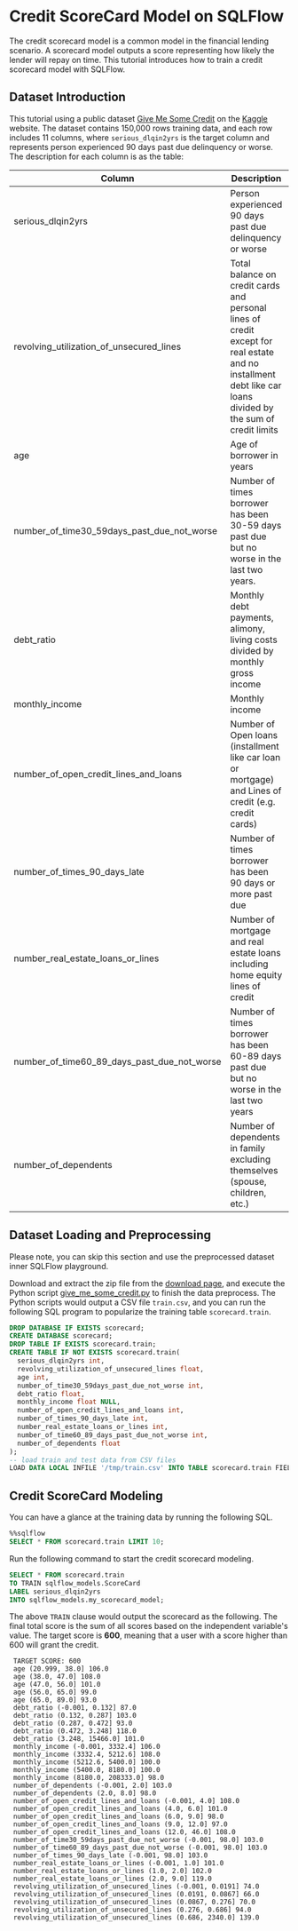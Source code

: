 # Credit ScoreCard Model on SQLFlow

The credit scorecard model is a common model in the financial lending scenario. A scorecard model outputs a score representing
how likely the lender will repay on time. This tutorial introduces how to train a credit scorecard model with SQLFlow.

## Dataset Introduction

This tutorial using a public dataset [Give Me Some Credit](https://www.kaggle.com/c/GiveMeSomeCredit/data)
on the [Kaggle](https://www.kaggle.com) website. The dataset contains 150,000 rows training data,
and each row includes 11 columns, where `serious_dlqin2yrs` is the target column and represents person experienced 90 days
past due delinquency or worse. The description for each column is as the table:

| Column                                      | Description                                                  | Type        |
| ------------------------------------------- | ------------------------------------------------------------ | --------------- |
| serious_dlqin2yrs                           | Person experienced 90 days past due delinquency or worse     | 1/0 |
| revolving_utilization_of_unsecured_lines    | Total balance on credit cards and personal lines of credit except for real estate and no installment debt like car loans divided by the sum of credit limits | Float|
| age                                         | Age of borrower in years| Integer |
| number_of_time30_59days_past_due_not_worse  | Number of times borrower has been 30-59 days past due but no worse in the last two years.| Integer |
| debt_ratio                                  | Monthly debt payments, alimony, living costs divided by monthly gross income| Float          |
| monthly_income                              | Monthly income| Integer|
| number_of_open_credit_lines_and_loans       | Number of Open loans (installment like car loan or mortgage) and Lines of credit (e.g. credit cards) | Integer |
| number_of_times_90_days_late                | Number of times borrower has been 90 days or more past due| Integer |
| number_real_estate_loans_or_lines           | Number of mortgage and real estate loans including home equity lines of credit| Integer |
| number_of_time60_89_days_past_due_not_worse | Number of times borrower has been 60-89 days past due but no worse in the last two years| Integer |
| number_of_dependents                        | Number of dependents in family excluding themselves (spouse, children, etc.)| Integer|

## Dataset Loading and Preprocessing

Please note, you can skip this section and use the preprocessed dataset inner SQLFlow playground.

Download and extract the zip file from the [download page](https://www.kaggle.com/c/GiveMeSomeCredit/data?select=cs-training.csv),
and execute the Python script [give_me_some_credit.py](/doc/tutorial/scripts/give_me_some_credit.py) to finish the data preprocess.
The Python scripts would output a CSV file `train.csv`, and you can run the following SQL program to
popularize the training table `scorecard.train`.

``` sql
DROP DATABASE IF EXISTS scorecard;
CREATE DATABASE scorecard;
DROP TABLE IF EXISTS scorecard.train;
CREATE TABLE IF NOT EXISTS scorecard.train(
  serious_dlqin2yrs int,
  revolving_utilization_of_unsecured_lines float,
  age int,
  number_of_time30_59days_past_due_not_worse int,
  debt_ratio float,
  monthly_income float NULL,
  number_of_open_credit_lines_and_loans int,
  number_of_times_90_days_late int,
  number_real_estate_loans_or_lines int,
  number_of_time60_89_days_past_due_not_worse int,
  number_of_dependents float
);
-- load train and test data from CSV files
LOAD DATA LOCAL INFILE '/tmp/train.csv' INTO TABLE scorecard.train FIELDS TERMINATED BY ',' ENCLOSED BY '"' LINES TERMINATED BY '\n' IGNORE 1 ROWS;
```

## Credit ScoreCard Modeling

You can have a glance at the training data by running the following SQL.

```sql
%%sqlflow
SELECT * FROM scorecard.train LIMIT 10;
```

Run the following command to start the credit scorecard modeling.

```sql
SELECT * FROM scorecard.train
TO TRAIN sqlflow_models.ScoreCard
LABEL serious_dlqin2yrs
INTO sqlflow_models.my_scorecard_model;
```

The above `TRAIN` clause would output the scorecard as the following. The final total score
is the sum of all scores based on the independent variable's value. The target score
is **600**, meaning that a user with a score higher than 600 will grant the credit.

``` text
 TARGET SCORE: 600
 age (20.999, 38.0] 106.0
 age (38.0, 47.0] 108.0
 age (47.0, 56.0] 101.0
 age (56.0, 65.0] 99.0
 age (65.0, 89.0] 93.0
 debt_ratio (-0.001, 0.132] 87.0
 debt_ratio (0.132, 0.287] 103.0
 debt_ratio (0.287, 0.472] 93.0
 debt_ratio (0.472, 3.248] 118.0
 debt_ratio (3.248, 15466.0] 101.0
 monthly_income (-0.001, 3332.4] 106.0
 monthly_income (3332.4, 5212.6] 108.0
 monthly_income (5212.6, 5400.0] 100.0
 monthly_income (5400.0, 8180.0] 100.0
 monthly_income (8180.0, 208333.0] 98.0
 number_of_dependents (-0.001, 2.0] 103.0
 number_of_dependents (2.0, 8.0] 98.0
 number_of_open_credit_lines_and_loans (-0.001, 4.0] 108.0
 number_of_open_credit_lines_and_loans (4.0, 6.0] 101.0
 number_of_open_credit_lines_and_loans (6.0, 9.0] 98.0
 number_of_open_credit_lines_and_loans (9.0, 12.0] 97.0
 number_of_open_credit_lines_and_loans (12.0, 46.0] 108.0
 number_of_time30_59days_past_due_not_worse (-0.001, 98.0] 103.0
 number_of_time60_89_days_past_due_not_worse (-0.001, 98.0] 103.0
 number_of_times_90_days_late (-0.001, 98.0] 103.0
 number_real_estate_loans_or_lines (-0.001, 1.0] 101.0
 number_real_estate_loans_or_lines (1.0, 2.0] 102.0
 number_real_estate_loans_or_lines (2.0, 9.0] 119.0
 revolving_utilization_of_unsecured_lines (-0.001, 0.0191] 74.0
 revolving_utilization_of_unsecured_lines (0.0191, 0.0867] 66.0
 revolving_utilization_of_unsecured_lines (0.0867, 0.276] 70.0
 revolving_utilization_of_unsecured_lines (0.276, 0.686] 94.0
 revolving_utilization_of_unsecured_lines (0.686, 2340.0] 139.0
```

